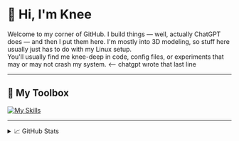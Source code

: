 # 👋 Hi, I'm Knee

Welcome to my corner of GitHub. I build things — well, actually ChatGPT does — and then I put them here. I'm mostly into 3D modeling, so stuff here usually just has to do with my Linux setup.  
You'll usually find me knee-deep in code, config files, or experiments that may or may not crash my system. <-- chatgpt wrote that last line

---

## 🔧 My Toolbox

[![My Skills](https://skillicons.dev/icons?i=python,html,css,rust,slint.figma,blender,ai,ps,godot,linux,arch,raspberrypi)](https://skillicons.dev)

---

<details>
  <summary>📈 GitHub Stats</summary>
<p align="center">
  <img src="https://github-readme-stats.vercel.app/api?username=HumpityDumpityDumber&show_icons=true&theme=tokyonight&hide_title=true" alt="GitHub Stats" />
  <img src="https://streak-stats.demolab.com?user=HumpityDumpityDumber&theme=tokyonight" alt="GitHub Streak" />
</p>
</details>
